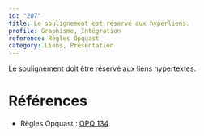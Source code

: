 ```yaml
---
id: "207"
title: Le soulignement est réservé aux hyperliens.
profile: Graphisme, Intégration
reference: Règles Opquast
category: Liens, Présentation
---
```


Le soulignement doit être réservé aux liens hypertextes.

# Références

*   Règles Opquast : [OPQ 134](https://checklists.opquast.com/fr/assurance-qualite-web/le-soulignement-est-reserve-aux-liens)